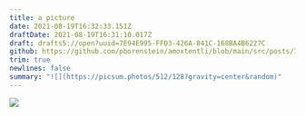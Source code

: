 ```yaml
---
title: a picture
date: 2021-08-19T16:32:33.151Z
draftDate: 2021-08-19T16:31:10.017Z
draft: drafts5://open?uuid=7E94E995-FFD3-426A-841C-168BA4B6227C
github: https://github.com/pborenstein/amoxtentli/blob/main/src/posts/7e94e995-ffd3-426a-841c-168ba4b6227c.md
trim: true
newlines: false
summary: "![](https://picsum.photos/512/128?gravity=center&random)"
---
```



![](https://picsum.photos/512/128?gravity=center&random)
